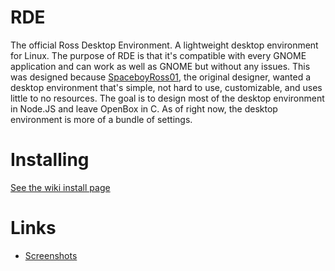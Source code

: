 # RDE

The official Ross Desktop Environment. A lightweight desktop environment for Linux. The purpose of RDE is that it's compatible with every GNOME application and can work as well as GNOME but without any issues. This was designed because [SpaceboyRoss01](https://github.com/SpaceboyRoss01), the original designer, wanted a desktop environment that's simple, not hard to use, customizable, and uses little to no resources. The goal is to design most of the desktop environment in Node.JS and leave OpenBox in C. As of right now, the desktop environment is more of a bundle of settings.

# Installing

[See the wiki install page](https://github.com/Ross-Technologies/RDE/wiki/Installing)

# Links

* [Screenshots](https://github.com/Ross-Technologies/RDE/wiki/Screenshots)
